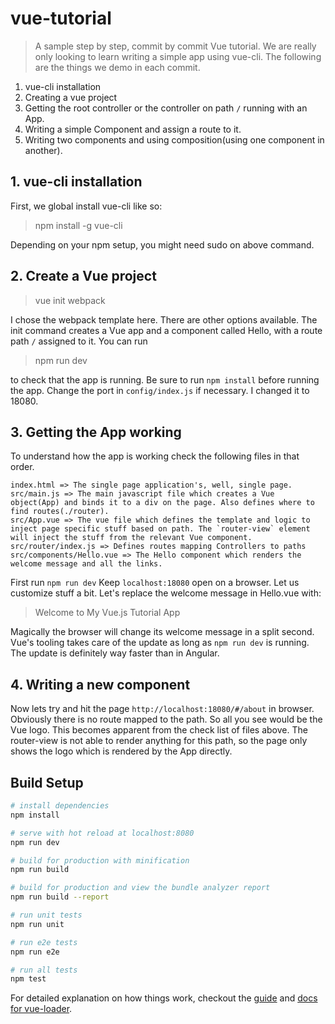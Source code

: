 # vue-tutorial

> A sample step by step, commit by commit Vue tutorial. We are really only looking to learn writing a simple app using vue-cli. The following are the things we demo in each commit.

1. vue-cli installation
2. Creating a vue project
3. Getting the root controller or the controller on path `/` running with an App.
4. Writing a simple Component and assign a route to it.
5. Writing two components and using composition(using one component in another).

## 1. vue-cli installation
First, we global install vue-cli like so:
> npm install -g vue-cli

Depending on your npm setup, you might need sudo on above command.

## 2. Create a Vue project
> vue init webpack <project-name>

I chose the webpack template here. There are other options available. The init command creates a Vue app and a component called Hello, with a route path `/` assigned to it. You can run
> npm run dev

to check that the app is running. Be sure to run `npm install` before running the app. Change the port in `config/index.js` if necessary. I changed it to 18080.

## 3. Getting the App working

To understand how the app is working check the following files in that order.
```
index.html => The single page application's, well, single page.
src/main.js => The main javascript file which creates a Vue object(App) and binds it to a div on the page. Also defines where to find routes(./router).
src/App.vue => The vue file which defines the template and logic to inject page specific stuff based on path. The `router-view` element will inject the stuff from the relevant Vue component.
src/router/index.js => Defines routes mapping Controllers to paths
src/components/Hello.vue => The Hello component which renders the welcome message and all the links.
```

First run `npm run dev`
Keep `localhost:18080` open on a browser.
Let us customize stuff a bit. Let's replace the welcome message in Hello.vue with:
>   Welcome to My Vue.js Tutorial App

Magically the browser will change its welcome message in a split second. Vue's tooling takes care of the update as long as `npm run dev` is running. The update is definitely way faster than in Angular.

## 4. Writing a new component

Now lets try and hit the page `http://localhost:18080/#/about` in browser. Obviously there is no route mapped to the path. So all you see would be the Vue logo. This becomes apparent from the check list of files above. The router-view is not able to render anything for this path, so the page only shows the logo which is rendered by the App directly.




## Build Setup

``` bash
# install dependencies
npm install

# serve with hot reload at localhost:8080
npm run dev

# build for production with minification
npm run build

# build for production and view the bundle analyzer report
npm run build --report

# run unit tests
npm run unit

# run e2e tests
npm run e2e

# run all tests
npm test
```

For detailed explanation on how things work, checkout the [guide](http://vuejs-templates.github.io/webpack/) and [docs for vue-loader](http://vuejs.github.io/vue-loader).
